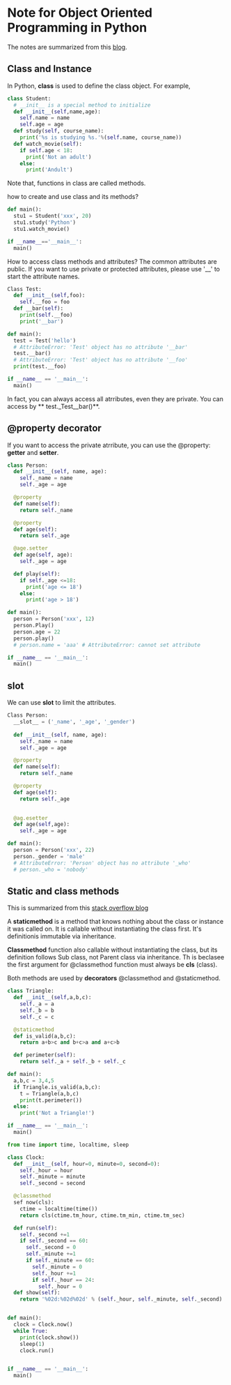 # Note for Object Oriented Programming in Python
The notes are summarized from this [blog](https://github.com/HJSang/Python-100-Days/blob/master/Day01-15/09.%E9%9D%A2%E5%90%91%E5%AF%B9%E8%B1%A1%E8%BF%9B%E9%98%B6.md).

## Class and Instance

In Python, **class** is used to define the class object. For example,
```python
class Student:
  # __init__ is a special method to initialize
  def __init__(self,name,age):
    self.name = name
    self.age = age
  def study(self, course_name):
    print('%s is studying %s.'%(self.name, course_name))
  def watch_movie(self):
    if self.age < 18:
      print('Not an adult')
    else:
      print('Andult')
```
Note that, functions in class are called methods.

how to create and use class and its methods?

```python
def main():
  stu1 = Student('xxx', 20)
  stu1.study('Python')
  stu1.watch_movie()

if __name__=='__main__':
  main()
```

How to access class methods and attributes? The common attributes are public. If you want to use private or protected attributes, please use '__' to start the attribute names.

```python
Class Test:
  def __init__(self,foo):
    self.__foo = foo
  def __bar(self):
    print(self.__foo)
    print('__bar')

def main():
  test = Test('hello')
  # AttributeError: 'Test' object has no attribute '__bar'
  test.__bar()
  # AttributeError: 'Test' object has no attribute '__foo'
  print(test.__foo)

if __name__ == '__main__':
  main()
```
In fact, you can always access all atrributes, even they are private. You can access by ** test._Test__bar()**.


## @property decorator
If you want to access the private atrribute, you can use the @property: **getter** and **setter**.

```python
class Person:
  def __init__(self, name, age):
    self._name = name
    self._age = age

  @property
  def name(self):
    return self._name

  @property
  def age(self):
    return self._age

  @age.setter
  def age(self, age):
    self._age = age

  def play(self):
    if self._age <=18:
      print('age <= 18')
    else:
      print('age > 18')

def main():
  person = Person('xxx', 12)
  person.Play()
  person.age = 22
  person.play()
  # person.name = 'aaa' # AttributeError: cannot set attribute

if __name__ == '__main__':
  main()
```

## __slot__
We can use **__slot__** to limit the attributes. 
```python
Class Person:
  __slot__ = ('_name', '_age', '_gender')
  
  def __init__(self, name, age):
    self._name = name
    self._age = age

  @property
  def name(self):
    return self._name

  @property
  def age(self):
    return self._age

  
  @ag.esetter
  def age(self,age):
    self._age = age

def main():
  person = Person('xxx', 22)
  person._gender = 'male'
  # AttributeError: 'Person' object has no attribute '_who'
  # person._who = 'nobody'
```


## Static and class methods
This is summarized from this [stack overflow blog](https://stackoverflow.com/questions/136097/difference-between-staticmethod-and-classmethod#:~:text=%40staticmethod%20function%20is%20nothing%20more,a%20bound%2Dmethod%20for%20object.)

A **staticmethod** is a method that knows nothing about the class or instance it was called on. It is callable without instantiating the class first. It's definitionis immutable via inheritance.

**Classmethod** function also callable without instantiating the class, but its definition follows Sub class, not Parent class via inheritance. Th is beclasee the first argument for @classmethod function must always be **cls** (class).

Both methods are used by **decorators** @classmethod and @staticmethod.

```python
class Triangle:
  def __init__(self,a,b,c):
    self._a = a
    self._b = b
    self._c = c

  @staticmethod
  def is_valid(a,b,c):
    return a+b>c and b+c>a and a+c>b

  def perimeter(self):
    return self._a + self._b + self._c

def main():
  a,b,c = 3,4,5
  if Triangle.is_valid(a,b,c):
    t = Triangle(a,b,c)
    print(t.perimeter())
  else:
    print('Not a Triangle!')

if __name__ == '__main__':
  main()
``` 

```python
from time import time, localtime, sleep

class Clock:
  def __init__(self, hour=0, minute=0, second=0):
    self._hour = hour
    self._minute = minute
    self._second = second

  @classmethod
  sef now(cls):
    ctime = localtime(time())
    return cls(ctime.tm_hour, ctime.tm_min, ctime.tm_sec)

  def run(self):
    self._second +=1
    if self._second == 60:
      self._second = 0
      self._minute +=1
      if self._minute == 60:
        self._minute = 0
        self._hour +=1
        if self._hour == 24:
          self._hour = 0
  def show(self):
    return '%02d:%02d%02d' % (self._hour, self._minute, self._second)


def main():
  clock = Clock.now()
  while True:
    print(clock.show())
    sleep(1)
    clock.run()


if __name__ == '__main__':
  main()
```
       

